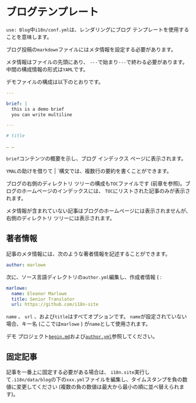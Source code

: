 # ブログテンプレート

`use: Blog`中`i18n/conf.yml`は、レンダリングにブログ テンプレートを使用することを意味します。

ブログ投稿の`markdown`ファイルにはメタ情報を設定する必要があります。

メタ情報はファイルの先頭にあり、 `---`で始まり`---`で終わる必要があります。中間の構成情報の形式は`YAML`です。

デモファイルの構成は以下のとおりです。

```yml
---

brief: |
  this is a demo brief
  you can write multiline

---

# title

… …
```

`brief`コンテンツの概要を示し、ブログ インデックス ページに表示されます。

`YMAL`の助けを借りて | `構文では、複数行の要約を書くことができます。

ブログの右側のディレクトリ ツリーの構成も`TOC`ファイルです (前章を参照)。ブログのホームページのインデックスには、 `TOC`にリストされた記事のみが表示されます。

メタ情報が含まれていない記事はブログのホームページには表示されませんが、右側のディレクトリ ツリーには表示されます。

## 著者情報

記事のメタ情報には、次のような著者情報を記述することができます。

```yml
author: marlowe
```

次に、ソース言語ディレクトリの`author.yml`編集し、作成者情報 ( :

```yml
marlowe:
  name: Eleanor Marlowe
  title: Senior Translator
  url: https://github.com/i18n-site
```

`name` 、 `url` 、および`title`はすべてオプションです。 `name`が設定されていない場合、キー名 (ここでは`marlowe` ) が`name`として使用されます。

デモ プロジェクト[`begin.md`](https://github.com/i18n-site/demo.i18n.site/blob/main/en/blog/news/begin.md?plain=1)および[`author.yml`](https://github.com/i18n-site/demo.i18n.site/blob/main/en/author.yml)参照してください。

## 固定記事

記事を一番上に固定する必要がある場合は、 `i18n.site`実行して`.i18n/data/blog`の下の`xxx.yml`ファイルを編集し、タイムスタンプを負の数値に変更してください (複数の負の数値は最大から最小の順に並べ替えられます)。
